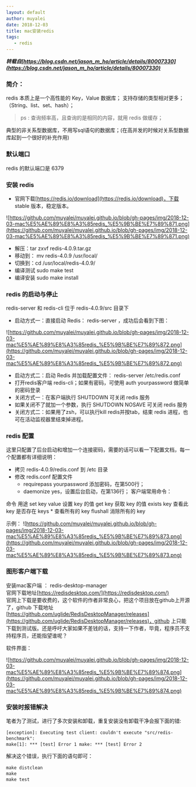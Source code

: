 ```yaml
---
layout: default
author: muyalei
date: 2018-12-03
title: mac安装redis
tags:
   - redis
---
```


***转载自[https://blog.csdn.net/jason_m_ho/article/details/80007330](https://blog.csdn.net/jason_m_ho/article/details/80007330)***


### 简介：

redis 本质上是一个高性能的 Key，Value 数据库； 
支持存储的类型相对更多；（String、list、set、hash）；

>ps : 查询频率高，且查询的是相同的内容，就用 redis 做缓存；

典型的非关系型数据库，不用写sql语句的数据库；(在高并发的时候对关系型数据库起到一个很好的补充作用)

### 默认端口

redis 的默认端口是 6379

### 安装 redis

- 官网下载[https://redis.io/download](https://redis.io/download)，下载 stable 版本，稳定版本。

![https://github.com/muyalei/muyalei.github.io/blob/gh-pages/img/2018-12-03-mac%E5%AE%89%E8%A3%85redis_%E5%9B%BE%E7%89%871.png](https://github.com/muyalei/muyalei.github.io/blob/gh-pages/img/2018-12-03-mac%E5%AE%89%E8%A3%85redis_%E5%9B%BE%E7%89%871.png)

- 解压：tar zxvf redis-4.0.9.tar.gz
- 移动到： mv redis-4.0.9 /usr/local/
- 切换到：cd /usr/local/redis-4.0.9/
- 编译测试 sudo make test
- 编译安装 sudo make install
### redis 的启动与停止

redis-server 和 redis-cli 位于 redis-4.0.9/src 目录下 
- 启动方式一：直接启动 Redis： redis-server ，成功后会看到下图： 

![https://github.com/muyalei/muyalei.github.io/blob/gh-pages/img/2018-12-03-mac%E5%AE%89%E8%A3%85redis_%E5%9B%BE%E7%89%872.png](https://github.com/muyalei/muyalei.github.io/blob/gh-pages/img/2018-12-03-mac%E5%AE%89%E8%A3%85redis_%E5%9B%BE%E7%89%872.png)

- 启动方式二：启动 Redis 并加载配置文件： redis-server /etc/redis.conf
- 打开redis客户端 redis-cli；如果有密码，可使用 auth yourpassword 做简单的密码登录
- 关闭方式一：在客户端执行 SHUTDOWN 可关闭 redis 服务
- 如果关闭不了就加一个参数，执行 SHUTDOWN NOSAVE 可关闭 redis 服务
- 关闭方式二：如果用了zsh，可以执行kill redis并按tab，结束 redis 进程，也可在活动监视器里结束掉进程。
### redis 配置

这里只配置了后台启动和增加一个连接密码，需要的话可以看一下配置文档，每一个配置都有详细说明：

- 拷贝 redis-4.0.9/redis.conf 到 /etc 目录
- 修改 redis.conf 配置文件 
   - requirepass yourpassword 添加密码，在第500行；
   - daemonize yes，设置后台启动，在第136行；
客户端常用命令：

命令              用途
set key value	  设置 key 的值
get key	          获取 key 的值
exists key	      查看此 key 是否存在
keys *	          查看所有的 key
flushall	      消除所有的 key

示例：
![https://github.com/muyalei/muyalei.github.io/blob/gh-pages/img/2018-12-03-mac%E5%AE%89%E8%A3%85redis_%E5%9B%BE%E7%89%873.png](https://github.com/muyalei/muyalei.github.io/blob/gh-pages/img/2018-12-03-mac%E5%AE%89%E8%A3%85redis_%E5%9B%BE%E7%89%873.png)


### 图形客户端下载

安装mac客户端 ： redis-desktop-manager<br/> 
官网下载地址[https://redisdesktop.com/](https://redisdesktop.com/)<br/> 
官网上下载是要收费的，这个软件的作者非常良心，把这个项目放在github上开源了，github 下载地址[https://github.com/uglide/RedisDesktopManager/releases](https://github.com/uglide/RedisDesktopManager/releases)，github 上只能下载到测试版。还是呼吁大家如果不差钱的话，支持一下作者，毕竟，程序员不支持程序员，还能指望谁呢？

软件界面： 

![https://github.com/muyalei/muyalei.github.io/blob/gh-pages/img/2018-12-03-mac%E5%AE%89%E8%A3%85redis_%E5%9B%BE%E7%89%874.png](https://github.com/muyalei/muyalei.github.io/blob/gh-pages/img/2018-12-03-mac%E5%AE%89%E8%A3%85redis_%E5%9B%BE%E7%89%874.png)

### 安装时报错解决

笔者为了测试，进行了多次安装和卸载，重复安装没有卸载干净会报下面的错: 
```
[exception]: Executing test client: couldn't execute "src/redis-benchmark": 
make[1]: *** [test] Error 1 make: *** [test] Error 2
```
解决这个错误，执行下面的语句即可： 
```
make distclean 
make 
make test
```
